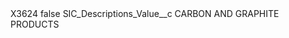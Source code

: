 <?xml version="1.0" encoding="UTF-8"?>
<CustomMetadata xmlns="http://soap.sforce.com/2006/04/metadata" xmlns:xsi="http://www.w3.org/2001/XMLSchema-instance" xmlns:xsd="http://www.w3.org/2001/XMLSchema">
    <label>X3624</label>
    <protected>false</protected>
    <values>
        <field>SIC_Descriptions_Value__c</field>
        <value xsi:type="xsd:string">CARBON AND GRAPHITE PRODUCTS</value>
    </values>
</CustomMetadata>
